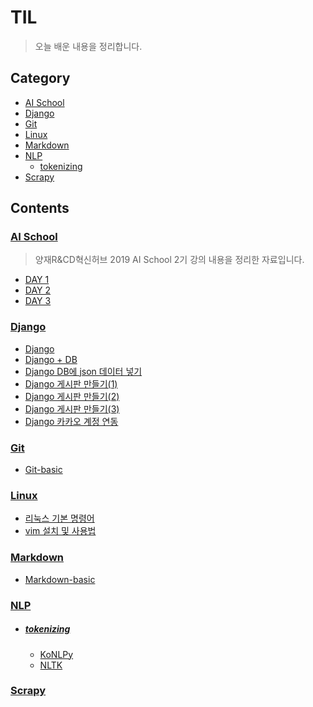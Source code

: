 # TIL

> 오늘 배운 내용을 정리합니다.



## Category

- [AI School](https://github.com/winarc24/TIL/tree/master/AI_School)
- [Django](https://github.com/winarc24/TIL/blob/master/Django)
- [Git](https://github.com/winarc24/TIL/tree/master/Git)
- [Linux](https://github.com/winarc24/TIL/tree/master/Linux)
- [Markdown](https://github.com/winarc24/TIL/tree/master/Markdown)
- [NLP](https://github.com/winarc24/TIL/tree/master/NLP)
  - [tokenizing](https://github.com/winarc24/TIL/tree/master/NLP/Tokenizing)
- [Scrapy](https://github.com/winarc24/TIL/tree/master/Scrapy)



## Contents

### [AI School](https://github.com/winarc24/TIL/tree/master/AI_School)

> 양재R&CD혁신허브 2019 AI School 2기 강의 내용을 정리한 자료입니다.

- [DAY 1](https://github.com/winarc24/TIL/blob/master/AI_School/DAY%201.md)
- [DAY 2](https://github.com/winarc24/TIL/blob/master/AI_School/DAY%202.md)
- [DAY 3](https://github.com/winarc24/TIL/blob/master/AI_School/DAY%203.md)



### [Django](https://github.com/winarc24/TIL/blob/master/Django)

- [Django](https://github.com/winarc24/TIL/blob/master/Django/Django.md)
- [Django + DB](https://github.com/winarc24/TIL/blob/master/Django/Django%20%2B%20DB.md)
- [Django DB에 json 데이터 넣기](https://github.com/winarc24/TIL/blob/master/Django/Django%20DB에%20json%20데이터%20넣기.md)
- [Django 게시판 만들기(1)](https://github.com/winarc24/TIL/blob/master/Django/Django%20게시판%20만들기%20(1).md)
- [Django 게시판 만들기(2)](https://github.com/winarc24/TIL/blob/master/Django/Django%20게시판%20만들기%20(2).md)
- [Django 게시판 만들기(3)](https://github.com/winarc24/TIL/blob/master/Django/Django%20게시판%20만들기%20(3).md)
- [Django 카카오 계정 연동](https://github.com/winarc24/TIL/blob/master/Django/Django%20카카오%20계정%20연동.md)



### [Git](https://github.com/winarc24/TIL/tree/master/Git)

- [Git-basic](https://github.com/winarc24/TIL/blob/master/Git/Git-basic.md)



### [Linux](https://github.com/winarc24/TIL/tree/master/Linux)

- [리눅스 기본 명령어](https://github.com/winarc24/TIL/blob/master/Linux/%EB%A6%AC%EB%88%85%EC%8A%A4%20%EA%B8%B0%EB%B3%B8%20%EB%AA%85%EB%A0%B9%EC%96%B4.md)
- [vim 설치 및 사용법](https://github.com/winarc24/TIL/blob/master/Linux/vim%20%EC%84%A4%EC%B9%98%20%EB%B0%8F%20%EC%82%AC%EC%9A%A9%EB%B2%95.md)



### [Markdown](https://github.com/winarc24/TIL/tree/master/Markdown)

- [Markdown-basic](https://github.com/winarc24/TIL/blob/master/Markdown/Markdown-basic.md)



### [NLP](https://github.com/winarc24/TIL/tree/master/NLP)

- ##### [tokenizing](https://github.com/winarc24/TIL/tree/master/NLP/Tokenizing)

  - [KoNLPy](https://github.com/winarc24/TIL/blob/master/NLP/Tokenizing/KoNLPy.ipynb)
  - [NLTK](https://github.com/winarc24/TIL/blob/master/NLP/Tokenizing/NLTK.ipynb)



### [Scrapy](https://github.com/winarc24/TIL/tree/master/Scrapy)

